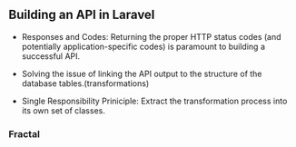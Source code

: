## Building an API in Laravel

- Responses and Codes: Returning the proper HTTP status codes (and potentially application-specific codes) is paramount to building a successful API.

- Solving the issue of linking the API output to the structure of the database tables.(transformations)

- Single Responsibility Priniciple: Extract the transformation process into its own set of classes.

### Fractal

